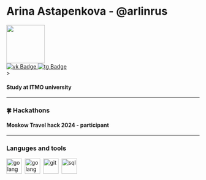 <div id="header" align="left">
    <h1>Arina Astapenkova - @arlinrus </h1>
</div>

<div id="header" align="left">
  <img src="https://media.giphy.com/media/v1.Y2lkPTc5MGI3NjExeGZvOGcyNnkwZWd4cDVwd24zZzAydXEzYmc3d2pndDQ4aGlxdGEwZCZlcD12MV9pbnRlcm5hbF9naWZfYnlfaWQmY3Q9Zw/QDjpIL6oNCVZ4qzGs7/giphy.gif" width="100"/>
</div>

<div id="badges" align="legt">
  <a href="https://vk.com/iamarlinrus">
    <img src="https://img.shields.io/badge/Vkontakte-blue?style=for-the-badge&logo=vk&logoColor=white" alt="vk Badge"/>
  </a>
  <a href="https://web.telegram.org/k/#@iamarlinrus">
    <img src="https://img.shields.io/badge/Telegram-blueviolet?style=for-the-badge&logo=Telegramm&logoColor=white" alt="tg Badge"/>
  </a> 
</div>

<div id="badges" align="left">
    <img src="https://komarev.com/ghpvc/?username=arlinrus&style=flat-square&color=blue" alt=""/>>
</div>



<div id="header" align="left">
    <h4>Study at ITMO university</h4>
        
---
<div id="header" align="left">
    <h3>🍀 Hackathons </h3>
    <h4>Moskow Travel hack 2024 - participant</h4>
</div>


---
### Languges and tools
<img src="https://cdn.jsdelivr.net/gh/devicons/devicon@latest/icons/python/python-plain.svg" title="golang" width="40" height="40"/>&nbsp;
<img src="https://cdn.jsdelivr.net/gh/devicons/devicon@latest/icons/go/go-original.svg" title="golang" width="40" height="40"/>&nbsp;
<img src="https://cdn.jsdelivr.net/gh/devicons/devicon/icons/git/git-plain.svg" title="git" width="40" height="40"/>&nbsp;
<img src="https://cdn.jsdelivr.net/gh/devicons/devicon/icons/postgresql/postgresql-original.svg" title="sql" width="40" height="40"/>&nbsp;



